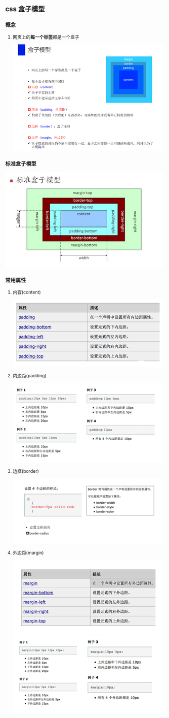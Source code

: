## css 盒子模型

### 概念

1. 网页上的**每一个标签**都是一个盒子

   ![1586684030742](assets/盒子模型.png)



### 标准盒子模型

![1586684139796](assets/标准盒子模型.png)



### 常用属性

1. 内容(content)

   ![1586684317002](assets/content.png)

2. 内边距(padding)

   ![1586684353076](assets/padding.png)

3. 边框(border)

   ![1586684373300](assets/border.png)

4. 外边距(margin)

   ![1586684436997](assets/margin.png)![1586684465332](assets/margin_demo.png)



